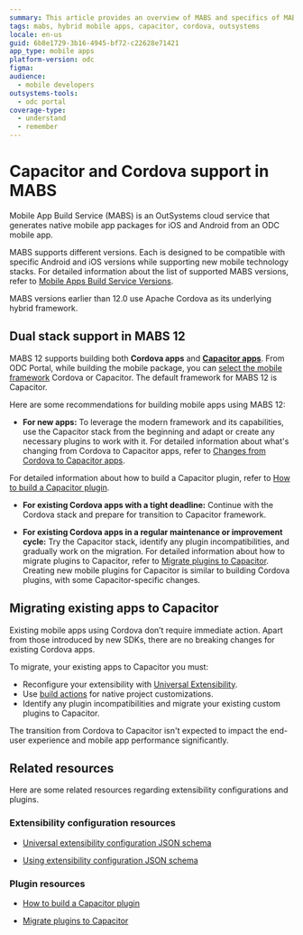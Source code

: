 ```yaml
---
summary: This article provides an overview of MABS and specifics of MABS12.
tags: mabs, hybrid mobile apps, capacitor, cordova, outsystems
locale: en-us
guid: 6b8e1729-3b16-4945-bf72-c22628e71421  
app_type: mobile apps
platform-version: odc
figma:
audience:
  - mobile developers
outsystems-tools:
  - odc portal
coverage-type:
  - understand
  - remember
---
```

# Capacitor and Cordova support in MABS

Mobile App Build Service (MABS) is an OutSystems cloud service that generates native mobile app packages for iOS and Android from an ODC mobile app.

MABS supports different versions. Each is designed to be compatible with specific Android and iOS versions while supporting new mobile technology stacks. For detailed information about the list of supported MABS versions, refer to [Mobile Apps Build Service Versions](https://success.outsystems.com/Support/Release_Notes/Mobile_Apps_Build_Service_Versions). 

MABS versions earlier than 12.0 use Apache Cordova as its underlying hybrid framework.

## Dual stack support in MABS 12

MABS 12 supports building both **Cordova apps** and [**Capacitor apps**](https://capacitorjs.com/). From ODC Portal, while building the mobile package, you can [select the mobile framework](creating-mobile-package.md) Cordova or Capacitor. The default framework for MABS 12 is Capacitor.

Here are some recommendations for building mobile apps using MABS 12:

* **For new apps:**  To leverage the modern framework and its capabilities, use the Capacitor stack from the beginning and adapt or create any necessary plugins to work with it. For detailed information about what's changing from Cordova to Capacitor apps, refer to [Changes from Cordova to Capacitor apps](intro.md#changes-from-cordova-to-capacitor-apps).
  
For detailed information about how to build a Capacitor plugin, refer to [How to build a Capacitor plugin](https://docs.google.com/document/d/1OtPcZy19-XqsTfNuCKtpg-G4I_XEmp-2uhHhcbpE7Cg/edit?tab=t.0#heading=h.oebpf6wacdvm).
  
* **For existing Cordova apps with a tight deadline:** Continue with the Cordova stack and prepare for transition to Capacitor framework. 
  
* **For existing Cordova apps in a regular maintenance or improvement cycle:** Try the Capacitor stack, identify any plugin incompatibilities, and gradually work on the migration. For detailed information about how to migrate plugins to Capacitor, refer to [Migrate plugins to Capacitor](../../integration-with-systems/mobile-plugins/migrate-cordova-plugin.md). Creating new mobile plugins for Capacitor is similar to building Cordova plugins, with some Capacitor-specific changes.

## Migrating existing apps to Capacitor

Existing mobile apps using Cordova don’t require immediate action. Apart from those introduced by new SDKs, there are no breaking changes for existing Cordova apps.

To migrate, your existing apps to Capacitor you must:

* Reconfigure your extensibility with [Universal Extensibility](extensibility-configurations.md).
* Use [build actions](build-actions.md) for native project customizations.
* Identify any plugin incompatibilities and migrate your existing custom plugins to Capacitor.

The transition from Cordova to Capacitor isn't expected to impact the end-user experience and mobile app performance significantly.

## Related resources

Here are some related resources regarding extensibility configurations and plugins.

### Extensibility configuration resources

* [Universal extensibility configuration JSON schema](extensibility-configurations.md)
  
* [Using extensibility configuration JSON schema](extensibility-configurations-use-cases.md)

### Plugin resources

* [How to build a Capacitor plugin](https://docs.google.com/document/d/1OtPcZy19-XqsTfNuCKtpg-G4I_XEmp-2uhHhcbpE7Cg/edit?tab=t.0#heading=h.oebpf6wacdvm)

* [Migrate plugins to Capacitor](../../integration-with-systems/mobile-plugins/migrate-cordova-plugin.md)